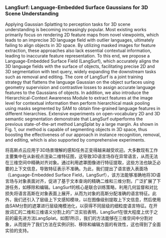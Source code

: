 ### LangSurf: Language-Embedded Surface Gaussians for 3D Scene Understanding

Applying Gaussian Splatting to perception tasks for 3D scene understanding is becoming increasingly popular. Most existing works primarily focus on rendering 2D feature maps from novel viewpoints, which leads to an imprecise 3D language field with outlier languages, ultimately failing to align objects in 3D space. By utilizing masked images for feature extraction, these approaches also lack essential contextual information, leading to inaccurate feature representation. To this end, we propose a Language-Embedded Surface Field (LangSurf), which accurately aligns the 3D language fields with the surface of objects, facilitating precise 2D and 3D segmentation with text query, widely expanding the downstream tasks such as removal and editing. The core of LangSurf is a joint training strategy that flattens the language Gaussian on the object surfaces using geometry supervision and contrastive losses to assign accurate language features to the Gaussians of objects. In addition, we also introduce the Hierarchical-Context Awareness Module to extract features at the image level for contextual information then perform hierarchical mask pooling using masks segmented by SAM to obtain fine-grained language features in different hierarchies. Extensive experiments on open-vocabulary 2D and 3D semantic segmentation demonstrate that LangSurf outperforms the previous state-of-the-art method LangSplat by a large margin. As shown in Fig. 1, our method is capable of segmenting objects in 3D space, thus boosting the effectiveness of our approach in instance recognition, removal, and editing, which is also supported by comprehensive experiments.

将高斯点云应用于3D场景理解的感知任务正变得越来越受欢迎。大多数现有工作主要集中在从新视点渲染二维特征图，这导致3D语言场存在异常语言，从而无法在三维空间中精确对齐对象。通过利用遮罩图像进行特征提取，这些方法也缺乏必要的上下文信息，导致特征表示不准确。为此，我们提出了语言嵌入表面场（Language-Embedded Surface Field，LangSurf），该方法能够准确地将3D语言场与对象表面对齐，促进了基于文本查询的精确二维和三维分割，广泛扩展了下游任务，如移除和编辑。LangSurf的核心是联合训练策略，利用几何监督和对比损失将语言高斯在对象表面上展开，从而为对象的高斯分配准确的语言特征。此外，我们还引入了层级上下文感知模块，以在图像级别提取上下文信息，然后使用由SAM分割的遮罩进行层级掩模池化，以获得不同层级的细粒度语言特征。在开放词汇的二维和三维语义分割上的广泛实验表明，LangSurf在很大程度上优于之前的最先进方法LangSplat。如图1所示，我们的方法能够在三维空间中分割对象，从而提升了我们方法在实例识别、移除和编辑方面的有效性，这也得到了全面实验的支持。
